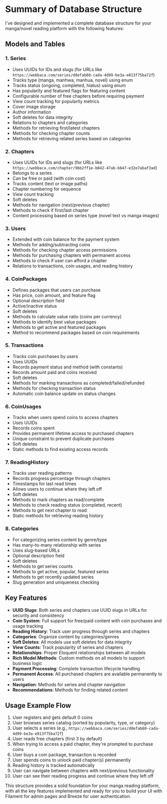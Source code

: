# Summary of Database Structure

I've designed and implemented a complete database structure for your manga/novel reading platform with the following features:

## Models and Tables

### 1. Series
- Uses UUIDs for IDs and slugs (for URLs like `https://webbaca.com/series/d8efab60-cada-4d99-be3a-e813f75ba72f`)
- Tracks type (manga, manhwa, manhua, novel) using enum
- Tracks status (ongoing, completed, hiatus) using enum
- Has popularity and featured flags for featuring content
- Configurable number of free chapters before requiring payment
- View count tracking for popularity metrics
- Cover image storage
- Author information
- Soft deletes for data integrity
- Relations to chapters and categories
- Methods for retrieving first/latest chapters
- Methods for checking chapter counts
- Methods for retrieving related series based on categories

### 2. Chapters
- Uses UUIDs for IDs and slugs (for URLs like `https://webbaca.com/chapter/9bb2ff1e-b042-47ab-b647-e32e7abaf3ad`)
- Belongs to a series
- Can be free or paid (with coin cost)
- Tracks content (text or image paths)
- Chapter numbering for sequence
- View count tracking
- Soft deletes
- Methods for navigation (next/previous chapter)
- Methods to check if first/last chapter
- Content processing based on series type (novel text vs manga images)

### 3. Users
- Extended with coin balance for the payment system
- Methods for adding/subtracting coins
- Methods for checking chapter access permissions
- Methods for purchasing chapters with permanent access
- Methods to check if user can afford a chapter
- Relations to transactions, coin usages, and reading history

### 4. CoinPackages
- Defines packages that users can purchase
- Has price, coin amount, and feature flag
- Optional description field
- Active/inactive status
- Soft deletes
- Methods to calculate value ratio (coins per currency)
- Methods to identify best value packages
- Methods to get active and featured packages
- Method to recommend packages based on coin requirements

### 5. Transactions
- Tracks coin purchases by users
- Uses UUIDs
- Records payment status and method (with constants)
- Records amount paid and coins received
- Soft deletes
- Methods for marking transactions as completed/failed/refunded
- Methods for checking transaction status
- Automatic coin balance update on status changes

### 6. CoinUsages
- Tracks when users spend coins to access chapters
- Uses UUIDs
- Records coins spent
- Provides permanent lifetime access to purchased chapters
- Unique constraint to prevent duplicate purchases
- Soft deletes
- Static methods to find existing access records

### 7. ReadingHistory
- Tracks user reading patterns
- Records progress percentage through chapters
- Timestamps for last read times
- Allows users to continue where they left off
- Soft deletes
- Methods to mark chapters as read/complete
- Methods to check reading status (completed, recent)
- Methods to get next chapter to read
- Static methods for retrieving reading history

### 8. Categories
- For categorizing series content by genre/type
- Has many-to-many relationship with series
- Uses slug-based URLs
- Optional description field
- Soft deletes
- Methods to get series counts
- Methods to get active, popular, featured series
- Methods to get recently updated series
- Slug generation and uniqueness checking

## Key Features

- **UUID Slugs**: Both series and chapters use UUID slugs in URLs for security and consistency
- **Coin System**: Full support for free/paid content with coin purchases and usage tracking
- **Reading History**: Track user progress through series and chapters
- **Categories**: Organize content by categories/genres
- **Soft Deletes**: All models use soft deletes for data integrity
- **View Counts**: Track popularity of series and chapters
- **Relationships**: Proper Eloquent relationships between all models
- **Rich Model Methods**: Custom methods on all models to support business logic
- **Payment Processing**: Complete transaction lifecycle handling
- **Permanent Access**: All purchased chapters are available permanently to users
- **Navigation**: Methods for series and chapter navigation
- **Recommendations**: Methods for finding related content

## Usage Example Flow

1. User registers and gets default 0 coins
2. User browses series catalog (sorted by popularity, type, or category)
3. User selects a series (e.g., `https://webbaca.com/series/d8efab60-cada-4d99-be3a-e813f75ba72f`)
4. User reads free chapters (first 3 by default)
5. When trying to access a paid chapter, they're prompted to purchase coins
6. User buys a coin package, transaction is recorded
7. User spends coins to unlock paid chapter(s) permanently
8. Reading history is tracked automatically
9. User can navigate between chapters with next/previous functionality
10. User can see their reading progress and continue where they left off

This structure provides a solid foundation for your manga reading platform, with all the key features implemented and ready for you to build your UI with Filament for admin pages and Breeze for user authentication.
